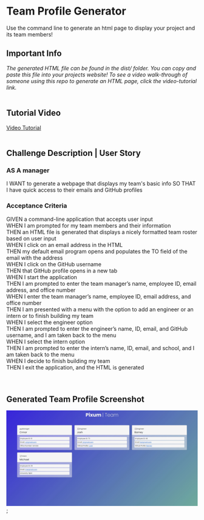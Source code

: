 # Team Profile Generator

Use the command line to generate an html page to display your project and its team members!

## Important Info  
*The generated HTML file can be found in the dist/ folder. You can copy and paste this file into your projects website!*
*To see a video walk-through of someone using this repo to generate an HTML page, click the video-tutorial link.*
<br/><br/>
## Tutorial Video
[Video Tutorial]()
<br/><br/>
## Challenge Description | User Story
### **AS A manager**
I WANT to generate a webpage that displays my team's basic info
SO THAT I have quick access to their emails and GitHub profiles

### **Acceptance Criteria**

GIVEN a command-line application that accepts user input  
WHEN I am prompted for my team members and their information  
THEN an HTML file is generated that displays a nicely formatted team roster based on user input  
WHEN I click on an email address in the HTML  
THEN my default email program opens and populates the TO field of the email with the address  
WHEN I click on the GitHub username  
THEN that GitHub profile opens in a new tab  
WHEN I start the application  
THEN I am prompted to enter the team manager’s name, employee ID, email address, and office number  
WHEN I enter the team manager’s name, employee ID, email address, and office number  
THEN I am presented with a menu with the option to add an engineer or an intern or to finish building my team  
WHEN I select the engineer option  
THEN I am prompted to enter the engineer’s name, ID, email, and GitHub username, and I am taken back to the menu  
WHEN I select the intern option  
THEN I am prompted to enter the intern’s name, ID, email, and school, and I am taken back to the menu  
WHEN I decide to finish building my team  
THEN I exit the application, and the HTML is generated  
<br/><br/>
## Generated Team Profile Screenshot
![generatedREADME](./assets/images/generatedHTML.JPG);
